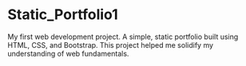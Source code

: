# Static_Portfolio1
My first web development project. A simple, static portfolio built using HTML, CSS, and Bootstrap. This project helped me solidify my understanding of web fundamentals.
